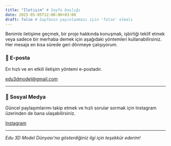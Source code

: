 ```yaml
---
title: "İletişim" # Sayfa başlığı
date: 2025-05-05T12:00:00+03:00
draft: false # Sayfanın yayınlanması için 'false' olmalı
---
```


Benimle iletişime geçmek, bir proje hakkında konuşmak, işbirliği teklif etmek veya sadece bir merhaba demek için aşağıdaki yöntemleri kullanabilirsiniz. Her mesaja en kısa sürede geri dönmeye çalışıyorum.

### 📧 E-posta


En hızlı ve en etkili iletişim yöntemi e-postadır.

[edu3dmodel@gmail.com](mailto:edu3dmodel@gmail.com)

---

### 💬 Sosyal Medya

Güncel paylaşımlarımı takip etmek ve hızlı sorular sormak için Instagram üzerinden de bana ulaşabilirsiniz.

[Instagram](https://www.instagram.com/edu3dmodel/) 

---

*Edu 3D Model Dünyası'na gösterdiğiniz ilgi için teşekkür ederim!*
